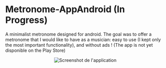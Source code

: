 # Metronome-AppAndroid (In Progress)
  A minimalist metronome designed for android.
The goal was to offer a metronome that I would like to have as a musician: easy to use (I kept only the most important functionality), and without ads !
(The app is not yet disponible on the Play Store)

<p align="center">
  <img src="https://user-images.githubusercontent.com/79013044/118375176-e759d980-b5b7-11eb-9b68-a3bb3f192c2c.jpg" title="Screenshot de l'application">
</p>

